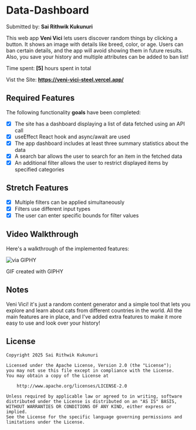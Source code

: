 # Data-Dashboard 
Submitted by: **Sai Rithwik Kukunuri**

This web app **Veni Vici** lets users discover random things by clicking a button. It shows an image with details like breed, color, or age. Users can ban certain details, and the app will avoid showing them in future results. Also, you save your history and multiple attributes can be added to ban list!

Time spent: **[5]** hours spent in total

Vist the Site: **https://veni-vici-steel.vercel.app/**

## Required Features

The following functionality **goals** have been completed:

- [x] The site has a dashboard displaying a list of data fetched using an API call
- [x] useEffect React hook and async/await are used
- [x] The app dashboard includes at least three summary statistics about the data
- [x] A search bar allows the user to search for an item in the fetched data
- [x] An additional filter allows the user to restrict displayed items by specified categories

## Stretch Features
- [x] Multiple filters can be applied simultaneously
- [x] Filters use different input types
- [x] The user can enter specific bounds for filter values

## Video Walkthrough

Here's a walkthrough of the implemented features:

![via GIPHY](https://media2.giphy.com/media/v1.Y2lkPTc5MGI3NjExM2ZrdmgwYXU0ZjU1aDR3cXdyMnBpMzc3M3N2eTYxc3UycWR1bnExeCZlcD12MV9pbnRlcm5hbF9naWZfYnlfaWQmY3Q9Zw/zDNP2YsgO9Hrmooeew/giphy.gif)

GIF created with GIPHY

## Notes

Veni Vici! it's just a random content generator and a simple tool that lets you explore and learn about cats from different countries in the world. All the main features are in place, and I've added extra features to make it more easy to use and look over your history!

## License

    Copyright 2025 Sai Rithwik Kukunuri

    Licensed under the Apache License, Version 2.0 (the "License");
    you may not use this file except in compliance with the License.
    You may obtain a copy of the License at

        http://www.apache.org/licenses/LICENSE-2.0

    Unless required by applicable law or agreed to in writing, software
    distributed under the License is distributed on an "AS IS" BASIS,
    WITHOUT WARRANTIES OR CONDITIONS OF ANY KIND, either express or implied.
    See the License for the specific language governing permissions and
    limitations under the License.
